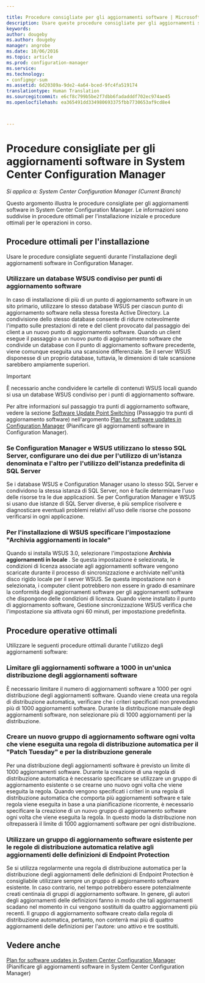 ```yaml
---

title: Procedure consigliate per gli aggiornamenti software | Microsoft Docs
description: Usare queste procedure consigliate per gli aggiornamenti software in System Center Configuration Manager.
keywords: 
author: dougeby
ms.author: dougeby
manager: angrobe
ms.date: 10/06/2016
ms.topic: article
ms.prod: configuration-manager
ms.service: 
ms.technology:
- configmgr-sum
ms.assetid: 6d20389a-9de2-4a64-bced-9fc4fa519174
translationtype: Human Translation
ms.sourcegitcommit: e6cf8c799b5be2f7dbb6fadadddf702ec974ae45
ms.openlocfilehash: ea365491dd334980693375fbb7730653af9cd8e4



---
```

# <a name="best-practices-for-software-updates-in-system-center-configuration-manager"></a>Procedure consigliate per gli aggiornamenti software in System Center Configuration Manager

*Si applica a: System Center Configuration Manager (Current Branch)*

Questo argomento illustra le procedure consigliate per gli aggiornamenti software in System Center Configuration Manager. Le informazioni sono suddivise in procedure ottimali per l'installazione iniziale e procedure ottimali per le operazioni in corso.  

## <a name="installation-best-practices"></a>Procedure ottimali per l'installazione  
 Usare le procedure consigliate seguenti durante l'installazione degli aggiornamenti software in Configuration Manager.  

### <a name="use-a-shared-wsus-database-for-software-update-points"></a>Utilizzare un database WSUS condiviso per punti di aggiornamento software  
 In caso di installazione di più di un punto di aggiornamento software in un sito primario, utilizzare lo stesso database WSUS per ciascun punto di aggiornamento software nella stessa foresta Active Directory. La condivisione dello stesso database consente di ridurre notevolmente l'impatto sulle prestazioni di rete e del client provocato dal passaggio dei client a un nuovo punto di aggiornamento software. Quando un client esegue il passaggio a un nuovo punto di aggiornamento software che condivide un database con il punto di aggiornamento software precedente, viene comunque eseguita una scansione differenziale. Se il server WSUS disponesse di un proprio database, tuttavia, le dimensioni di tale scansione sarebbero ampiamente superiori.  

> [!IMPORTANT]  
>  È necessario anche condividere le cartelle di contenuti WSUS locali quando si usa un database WSUS condiviso per i punti di aggiornamento software.  

 Per altre informazioni sul passaggio tra punti di aggiornamento software, vedere la sezione [Software Update Point Switching](../../sum/plan-design/plan-for-software-updates.md#BKMK_SUPSwitching) (Passaggio tra punti di aggiornamento software) nell'argomento [Plan for software updates in Configuration Manager](../../sum/plan-design/plan-for-software-updates.md) (Pianificare gli aggiornamenti software in Configuration Manager).  

### <a name="when-configuration-manager-and-wsus-use-the-same-sql-server-configure-one-of-these-to-use-a-named-instance-and-the-other-to-use-the-default-instance-of-sql-server"></a>Se Configuration Manager e WSUS utilizzano lo stesso SQL Server, configurare uno dei due per l'utilizzo di un'istanza denominata e l'altro per l'utilizzo dell'istanza predefinita di SQL Server  
 Se i database WSUS e Configuration Manager usano lo stesso SQL Server e condividono la stessa istanza di SQL Server, non è facile determinare l'uso delle risorse tra le due applicazioni. Se per Configuration Manager e WSUS si usano due istanze di SQL Server diverse, è più semplice risolvere e diagnosticare eventuali problemi relativi all'uso delle risorse che possono verificarsi in ogni applicazione.  

### <a name="specify-the-store-updates-locally-setting-for-the-wsus-installation"></a>Per l'installazione di WSUS specificare l'impostazione "Archivia aggiornamenti in locale"  
 Quando si installa WSUS 3.0, selezionare l'impostazione **Archivia aggiornamenti in locale** . Se questa impostazione è selezionata, le condizioni di licenza associate agli aggiornamenti software vengono scaricate durante il processo di sincronizzazione e archiviate nell'unità disco rigido locale per il server WSUS. Se questa impostazione non è selezionata, i computer client potrebbero non essere in grado di esaminare la conformità degli aggiornamenti software per gli aggiornamenti software che dispongono delle condizioni di licenza. Quando viene installato il punto di aggiornamento software, Gestione sincronizzazione WSUS verifica che l'impostazione sia attivata ogni 60 minuti, per impostazione predefinita.  

## <a name="operational-best-practices"></a>Procedure operative ottimali  
 Utilizzare le seguenti procedure ottimali durante l'utilizzo degli aggiornamenti software:  

### <a name="limit-software-updates-to-1000-in-a-single-software-update-deployment"></a>Limitare gli aggiornamenti software a 1000 in un'unica distribuzione degli aggiornamenti software  
 È necessario limitare il numero di aggiornamenti software a 1000 per ogni distribuzione degli aggiornamenti software. Quando viene creata una regola di distribuzione automatica, verificare che i criteri specificati non prevedano più di 1000 aggiornamenti software. Durante la distribuzione manuale degli aggiornamenti software, non selezionare più di 1000 aggiornamenti per la distribuzione.  

### <a name="create-a-new-software-update-group-each-time-an-automatic-deployment-rule-runs-for-patch-tuesday-and-for-general-deployment"></a>Creare un nuovo gruppo di aggiornamento software ogni volta che viene eseguita una regola di distribuzione automatica per il "Patch Tuesday" e per la distribuzione generale  
 Per una distribuzione degli aggiornamenti software è previsto un limite di 1000 aggiornamenti software. Durante la creazione di una regola di distribuzione automatica è necessario specificare se utilizzare un gruppo di aggiornamento esistente o se crearne uno nuovo ogni volta che viene eseguita la regola. Quando vengono specificati i criteri in una regola di distribuzione automatica che comporta più aggiornamenti software e tale regola viene eseguita in base a una pianificazione ricorrente, è necessario specificare la creazione di un nuovo gruppo di aggiornamento software ogni volta che viene eseguita la regola. In questo modo la distribuzione non oltrepasserà il limite di 1000 aggiornamenti software per ogni distribuzione.  

### <a name="use-an-existing-software-update-group-for-automatic-deployment-rules-for-endpoint-protection-definition-updates"></a>Utilizzare un gruppo di aggiornamento software esistente per le regole di distribuzione automatica relative agli aggiornamenti delle definizioni di Endpoint Protection  
 Se si utilizza regolarmente una regola di distribuzione automatica per la distribuzione degli aggiornamenti delle definizioni di Endpoint Protection è consigliabile utilizzare sempre un gruppo di aggiornamento software esistente. In caso contrario, nel tempo potrebbero essere potenzialmente creati centinaia di gruppi di aggiornamento software. In genere, gli autori degli aggiornamenti delle definizioni fanno in modo che tali aggiornamenti scadano nel momento in cui vengono sostituiti da quattro aggiornamenti più recenti. Il gruppo di aggiornamento software creato dalla regola di distribuzione automatica, pertanto, non conterrà mai più di quattro aggiornamenti delle definizioni per l'autore: uno attivo e tre sostituiti.  

## <a name="see-also"></a>Vedere anche  
 [Plan for software updates in System Center Configuration Manager](../../sum/plan-design/plan-for-software-updates.md) (Pianificare gli aggiornamenti software in System Center Configuration Manager)



<!--HONumber=Dec16_HO3-->


